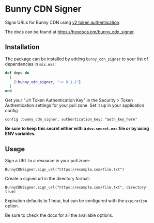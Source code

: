 # Bunny CDN Signer

Signs URLs for Bunny CDN using [v2 token
authentication](https://support.bunny.net/hc/en-us/articles/360016055099-How-to-sign-URLs-for-BunnyCDN-Token-Authentication).

The docs can be found at <https://hexdocs.pm/bunny_cdn_signer>.

## Installation

The package can be installed by adding `bunny_cdn_signer` to your list of dependencies in `mix.exs`:

```elixir
def deps do
  [
    {:bunny_cdn_signer, "~> 0.1.1"}
  ]
end
```

Get your "Url Token Authentication Key" in the Security > Token Authentication
settings for your pull zone. Set it up in your application config

```
config :bunny_cdn_signer, authentication_key: "auth_key_here"
```

**Be sure to keep this secret either with a `dev.secret.exs` file or by using ENV
variables.**

## Usage

Sign a URL to a resource in your pull zone:

```
BunnyCDNSigner.sign_url("https://example.com/file.txt")
```

Create a signed url in the directory format:

```
BunnyCDNSigner.sign_url("https://example.com/file.txt", directory: true)
```

Expiration defaults to 1 hour, but can be configured with the `expiration` option.

Be sure to check the docs for all the available options.
